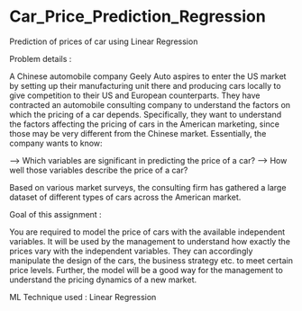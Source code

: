 # Car_Price_Prediction_Regression
Prediction of prices of car using Linear Regression


Problem details :

A Chinese automobile company Geely Auto aspires to enter the US market by setting up their manufacturing unit there and producing cars locally to give competition to their US and European counterparts. 
They have contracted an automobile consulting company to understand the factors on which the pricing of a car depends. Specifically, they want to understand the factors affecting the pricing of cars in the American marketing, since those may be very different from the Chinese market. 
Essentially, the company wants to know:

--> Which variables are significant in predicting the price of a car?
--> How well those variables describe the price of a car?

Based on various market surveys, the consulting firm has gathered a large dataset of different types of cars across the American market. 

Goal of this assignment :

You are required to model the price of cars with the available independent variables. It will be used by the management to understand how exactly the prices vary with the independent variables. They can accordingly manipulate the design of the cars, the business strategy etc. to meet certain price levels. Further, the model will be a good way for the management to understand the pricing dynamics of a new market. 


ML Technique used :
Linear Regression


 
